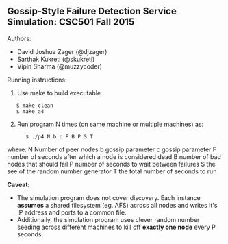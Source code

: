 ## Gossip-Style Failure Detection Service Simulation: CSC501 Fall 2015

Authors:
- David Joshua Zager (@djzager)
- Sarthak Kukreti (@skukreti)
- Vipin Sharma (@muzzycoder)

Running instructions:

1. Use make to build executable
```
   $ make clean
   $ make a4
```

2. Run program N times (on same machine or multiple machines) as:
```
      $ ./p4 N b c F B P S T
```

   where:
       N Number of peer nodes
       b gossip parameter
       c gossip parameter
       F number of seconds after which a node is considered dead
       B number of bad nodes that should fail
       P number of seconds to wait between failures
       S the see of the random number generator
       T the total number of seconds to run

**Caveat:** 

- The simulation program does not cover discovery. Each instance **assumes** a shared filesystem (eg. AFS) across all nodes and writes it's IP address and ports to a common file. 
- Additionally, the simulation program uses clever random number seeding across different machines to kill off **exactly one node** every P seconds.
